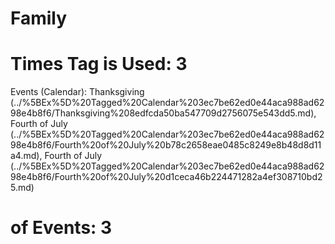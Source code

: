# Family

# Times Tag is Used: 3
Events (Calendar): Thanksgiving (../%5BEx%5D%20Tagged%20Calendar%203ec7be62ed0e44aca988ad6298e4b8f6/Thanksgiving%208edfcda50ba547709d2756075e543dd5.md), Fourth of July (../%5BEx%5D%20Tagged%20Calendar%203ec7be62ed0e44aca988ad6298e4b8f6/Fourth%20of%20July%20b78c2658eae0485c8249e8b48d8d11a4.md), Fourth of July (../%5BEx%5D%20Tagged%20Calendar%203ec7be62ed0e44aca988ad6298e4b8f6/Fourth%20of%20July%20d1ceca46b224471282a4ef308710bd25.md)
# of Events: 3